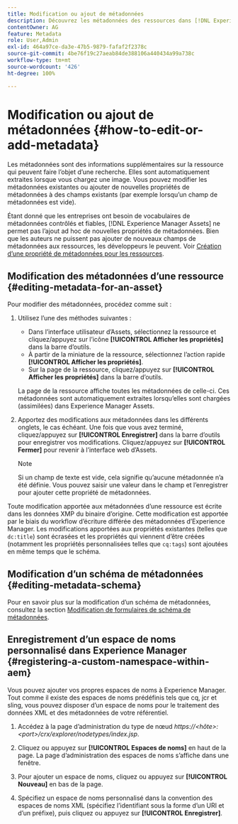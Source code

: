 ```yaml
---
title: Modification ou ajout de métadonnées
description: Découvrez les métadonnées des ressources dans [!DNL Experience Manager Assets] et les différentes façons de les modifier.
contentOwner: AG
feature: Metadata
role: User,Admin
exl-id: 464a97ce-da3e-47b5-9879-fafaf2f2378c
source-git-commit: 4be76f19c27aeab84de388106a440434a99a738c
workflow-type: tm+mt
source-wordcount: '426'
ht-degree: 100%

---
```


# Modification ou ajout de métadonnées {#how-to-edit-or-add-metadata}

Les métadonnées sont des informations supplémentaires sur la ressource qui peuvent faire l’objet d’une recherche. Elles sont automatiquement extraites lorsque vous chargez une image. Vous pouvez modifier les métadonnées existantes ou ajouter de nouvelles propriétés de métadonnées à des champs existants (par exemple lorsqu’un champ de métadonnées est vide).

Étant donné que les entreprises ont besoin de vocabulaires de métadonnées contrôlés et fiables, [!DNL Experience Manager Assets] ne permet pas l’ajout ad hoc de nouvelles propriétés de métadonnées. Bien que les auteurs ne puissent pas ajouter de nouveaux champs de métadonnées aux ressources, les développeurs le peuvent. Voir [Création d’une propriété de métadonnées pour les ressources](meta-edit.md#editing-metadata-schema).

## Modification des métadonnées d’une ressource {#editing-metadata-for-an-asset}

Pour modifier des métadonnées, procédez comme suit :

1. Utilisez l’une des méthodes suivantes :

   * Dans l’interface utilisateur d’Assets, sélectionnez la ressource et cliquez/appuyez sur l’icône **[!UICONTROL Afficher les propriétés]** dans la barre d’outils.
   * À partir de la miniature de la ressource, sélectionnez l’action rapide **[!UICONTROL Afficher les propriétés]**.
   * Sur la page de la ressource, cliquez/appuyez sur **[!UICONTROL Afficher les propriétés]** dans la barre d’outils.

   La page de la ressource affiche toutes les métadonnées de celle-ci. Ces métadonnées sont automatiquement extraites lorsqu’elles sont chargées (assimilées) dans Experience Manager Assets.

1. Apportez des modifications aux métadonnées dans les différents onglets, le cas échéant. Une fois que vous avez terminé, cliquez/appuyez sur **[!UICONTROL Enregistrer]** dans la barre d’outils pour enregistrer vos modifications. Cliquez/appuyez sur **[!UICONTROL Fermer]** pour revenir à l’interface web d’Assets.

   >[!NOTE]
   >
   >Si un champ de texte est vide, cela signifie qu’aucune métadonnée n’a été définie. Vous pouvez saisir une valeur dans le champ et l’enregistrer pour ajouter cette propriété de métadonnées.

Toute modification apportée aux métadonnées d’une ressource est écrite dans les données XMP du binaire d’origine. Cette modification est apportée par le biais du workflow d’écriture différée des métadonnées d’Experience Manager. Les modifications apportées aux propriétés existantes (telles que `dc:title`) sont écrasées et les propriétés qui viennent d’être créées (notamment les propriétés personnalisées telles que `cq:tags`) sont ajoutées en même temps que le schéma.

<!-- XMP write-back is supported and enabled for the platforms and file formats described in technical requirements. -->

## Modification d’un schéma de métadonnées {#editing-metadata-schema}

Pour en savoir plus sur la modification d’un schéma de métadonnées, consultez la section [Modification de formulaires de schéma de métadonnées](metadata-schemas.md#edit-metadata-schema-forms).

## Enregistrement d’un espace de noms personnalisé dans Experience Manager {#registering-a-custom-namespace-within-aem}

Vous pouvez ajouter vos propres espaces de noms à Experience Manager. Tout comme il existe des espaces de noms prédéfinis tels que cq, jcr et sling, vous pouvez disposer d’un espace de noms pour le traitement des données XML et des métadonnées de votre référentiel.

1. Accédez à la page d’administration du type de nœud *https://&lt;hôte>:&lt;port>/crx/explorer/nodetypes/index.jsp*.
1. Cliquez ou appuyez sur **[!UICONTROL Espaces de noms]** en haut de la page. La page d’administration des espaces de noms s’affiche dans une fenêtre.

1. Pour ajouter un espace de noms, cliquez ou appuyez sur **[!UICONTROL Nouveau]** en bas de la page.
1. Spécifiez un espace de noms personnalisé dans la convention des espaces de noms XML (spécifiez l’identifiant sous la forme d’un URI et d’un préfixe), puis cliquez ou appuyez sur **[!UICONTROL Enregistrer]**.

